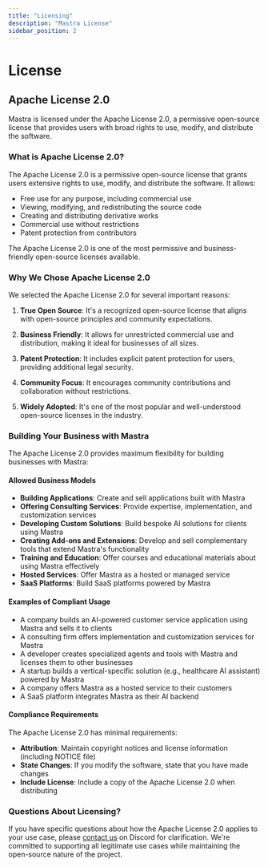 ```yaml
---
title: "Licensing"
description: "Mastra License"
sidebar_position: 2
---
```


# License

## Apache License 2.0

Mastra is licensed under the Apache License 2.0, a permissive open-source license that provides users with broad rights to use, modify, and distribute the software.

### What is Apache License 2.0?

The Apache License 2.0 is a permissive open-source license that grants users extensive rights to use, modify, and distribute the software. It allows:

- Free use for any purpose, including commercial use
- Viewing, modifying, and redistributing the source code
- Creating and distributing derivative works
- Commercial use without restrictions
- Patent protection from contributors

The Apache License 2.0 is one of the most permissive and business-friendly open-source licenses available.

### Why We Chose Apache License 2.0

We selected the Apache License 2.0 for several important reasons:

1. **True Open Source**: It's a recognized open-source license that aligns with open-source principles and community expectations.

2. **Business Friendly**: It allows for unrestricted commercial use and distribution, making it ideal for businesses of all sizes.

3. **Patent Protection**: It includes explicit patent protection for users, providing additional legal security.

4. **Community Focus**: It encourages community contributions and collaboration without restrictions.

5. **Widely Adopted**: It's one of the most popular and well-understood open-source licenses in the industry.

### Building Your Business with Mastra

The Apache License 2.0 provides maximum flexibility for building businesses with Mastra:

#### Allowed Business Models

- **Building Applications**: Create and sell applications built with Mastra
- **Offering Consulting Services**: Provide expertise, implementation, and customization services
- **Developing Custom Solutions**: Build bespoke AI solutions for clients using Mastra
- **Creating Add-ons and Extensions**: Develop and sell complementary tools that extend Mastra's functionality
- **Training and Education**: Offer courses and educational materials about using Mastra effectively
- **Hosted Services**: Offer Mastra as a hosted or managed service
- **SaaS Platforms**: Build SaaS platforms powered by Mastra

#### Examples of Compliant Usage

- A company builds an AI-powered customer service application using Mastra and sells it to clients
- A consulting firm offers implementation and customization services for Mastra
- A developer creates specialized agents and tools with Mastra and licenses them to other businesses
- A startup builds a vertical-specific solution (e.g., healthcare AI assistant) powered by Mastra
- A company offers Mastra as a hosted service to their customers
- A SaaS platform integrates Mastra as their AI backend

#### Compliance Requirements

The Apache License 2.0 has minimal requirements:

- **Attribution**: Maintain copyright notices and license information (including NOTICE file)
- **State Changes**: If you modify the software, state that you have made changes
- **Include License**: Include a copy of the Apache License 2.0 when distributing

### Questions About Licensing?

If you have specific questions about how the Apache License 2.0 applies to your use case, please [contact us](https://discord.gg/BTYqqHKUrf) on Discord for clarification. We're committed to supporting all legitimate use cases while maintaining the open-source nature of the project.
